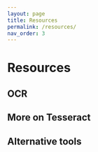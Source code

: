 ```yaml
---
layout: page
title: Resources
permalink: /resources/
nav_order: 3
---
```


# Resources
## OCR
## More on Tesseract
## Alternative tools